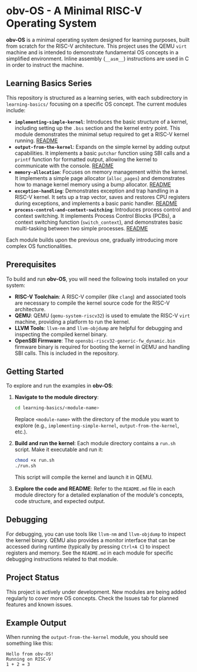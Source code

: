 # obv-OS - A Minimal RISC-V Operating System

**obv-OS** is a minimal operating system designed for learning purposes, built from scratch for the RISC-V architecture. This project uses the QEMU `virt` machine and is intended to demonstrate fundamental OS concepts in a simplified environment. Inline assembly (`__asm__`) instructions are used in C in order to instruct the machine.

## Learning Basics Series

This repository is structured as a learning series, with each subdirectory in `learning-basics/` focusing on a specific OS concept.  The current modules include:

- **`implementing-simple-kernel`**:  Introduces the basic structure of a kernel, including setting up the `.bss` section and the kernel entry point. This module demonstrates the minimal setup required to get a RISC-V kernel running. [README](learning-basics/implementing-simple-kernel/README.md)
- **`output-from-the-kernel`**:  Expands on the simple kernel by adding output capabilities. It implements a basic `putchar` function using SBI calls and a `printf` function for formatted output, allowing the kernel to communicate with the console. [README](learning-basics/output-from-the-kernel/README.md)
- **`memory-allocation`**:  Focuses on memory management within the kernel. It implements a simple page allocator (`alloc_pages`) and demonstrates how to manage kernel memory using a bump allocator. [README](learning-basics/memory-allocation/README.md)
- **`exception-handling`**:  Demonstrates exception and trap handling in a RISC-V kernel. It sets up a trap vector, saves and restores CPU registers during exceptions, and implements a basic panic handler. [README](learning-basics/exception-handling/README.md)
- **`process-control-and-context-switching`**:  Introduces process control and context switching. It implements Process Control Blocks (PCBs), a context switching function (`switch_context`), and demonstrates basic multi-tasking between two simple processes. [README](learning-basics/process-control-and-context-switching/README.md)

Each module builds upon the previous one, gradually introducing more complex OS functionalities.

## Prerequisites

To build and run **obv-OS**, you will need the following tools installed on your system:

- **RISC-V Toolchain**:  A RISC-V compiler (like `clang`) and associated tools are necessary to compile the kernel source code for the RISC-V architecture.
- **QEMU**: QEMU (`qemu-system-riscv32`) is used to emulate the RISC-V `virt` machine, providing a platform to run the kernel.
- **LLVM Tools**:  `llvm-nm` and `llvm-objdump` are helpful for debugging and inspecting the compiled kernel binary.
- **OpenSBI Firmware**: The `opensbi-riscv32-generic-fw_dynamic.bin` firmware binary is required for booting the kernel in QEMU and handling SBI calls. This is included in the repository.

## Getting Started

To explore and run the examples in **obv-OS**:

1. **Navigate to the module directory**:
   ```bash
   cd learning-basics/<module-name>
   ```
   Replace `<module-name>` with the directory of the module you want to explore (e.g., `implementing-simple-kernel`, `output-from-the-kernel`, etc.).

2. **Build and run the kernel**:
   Each module directory contains a `run.sh` script. Make it executable and run it:
   ```bash
   chmod +x run.sh
   ./run.sh
   ```
   This script will compile the kernel and launch it in QEMU.

3. **Explore the code and README**:
   Refer to the `README.md` file in each module directory for a detailed explanation of the module's concepts, code structure, and expected output.

## Debugging

For debugging, you can use tools like `llvm-nm` and `llvm-objdump` to inspect the kernel binary. QEMU also provides a monitor interface that can be accessed during runtime (typically by pressing `Ctrl+A C`) to inspect registers and memory.  See the `README.md` in each module for specific debugging instructions related to that module.

## Project Status

This project is actively under development. New modules are being added regularly to cover more OS concepts. Check the Issues tab for planned features and known issues.

## Example Output

When running the `output-from-the-kernel` module, you should see something like this:

```
Hello from obv-OS!
Running on RISC-V
1 + 2 = 3
```